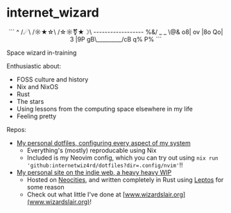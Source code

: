 # internet_wizard

<div style="text-align: center;">
```
        ^        
       /☄\       
      /☼★☆\      
     /☆☼⚧★☽\     
------------------
 %&/ _     _ \@& 
 o8|   ov    |8o 
 Qo|     3   |9P 
 gB\_________/cB
 q%            P%
```
</div>

Space wizard in-training

Enthusiastic about:

- FOSS culture and history
- Nix and NixOS
- Rust
- The stars
- Using lessons from the computing space elsewhere in my life
- Feeling pretty

Repos:

- [My personal dotfiles, configuring every aspect of my system](https://github.com/internetwiz4rd/dotfiles)
  - Everything's (mostly) reproducable using Nix
  - Included is my Neovim config, which you can try out using `nix run 'github:internetwiz4rd/dotfiles?dir=.config/nvim'`!!
- [My personal site on the indie web, a heavy heavy WIP](https://github.com/internetwiz4rd/wizards-lair)
  - Hosted on [Neocities](https://neocities.org/), and written completely in Rust using [Leptos](https://leptos.dev/) for some reason
  - Check out what little I've done at [www.wizardslair.org](www.wizardslair.org)!

